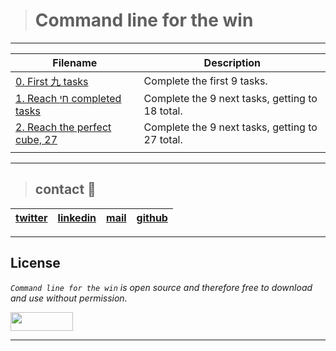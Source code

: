 > # Command line for the win
---
| **Filename** | **Description** |
|---|---|
| [0. First 九 tasks](./0-first_9_tasks.jpg) | Complete the first 9 tasks.  |
| [1. Reach חי completed tasks ](./1-next-9-tasks.jpg) | Complete the 9 next tasks, getting to 18 total.  |
| [2. Reach the perfect cube, 27](./2-last-9-tasks.jpg) | Complete the 9 next tasks, getting to 27 total.  |
|   |   |

---
> ## contact 💬

| [twitter](https://twitter.com/RICARDO1470) | [linkedin](https://www.linkedin.com/in/ricardo-alfonso-camayo/) | [mail](1466@holbertonschool.com) | [github](https://github.com/ricardo1470/README/blob/master/README.md) |
|---|---|---|---|

---

## License
*`Command line for the win` is open source and therefore free to download and use without permission.*

<a href="url"><img src="https://www.holbertonschool.com/holberton-logo.png" align="middle" width="100" height="30"></a>

---

